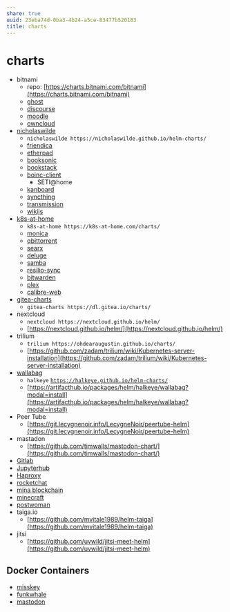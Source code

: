 ```yaml
---
share: true
uuid: 23eba74d-0ba3-4b24-a5ce-83477b520183
title: charts
---
```

# charts
*   bitnami
    *   repo: [https://charts.bitnami.com/bitnami](https://charts.bitnami.com/bitnami)
    *   [ghost](https://artifacthub.io/packages/helm/bitnami/ghost)
    *   [discourse](https://artifacthub.io/packages/helm/bitnami/discourse)
    *   [moodle](https://artifacthub.io/packages/helm/bitnami/moodle)
    *   [owncloud](https://artifacthub.io/packages/helm/bitnami/owncloud)
*   [nicholaswilde](https://artifacthub.io/packages/search?page=1&verified_publisher=true&user=nicholaswilde)
    *   `nicholaswilde https://nicholaswilde.github.io/helm-charts/`
    *   [friendica](https://artifacthub.io/packages/helm/nicholaswilde/friendica)
    *   [etherpad](https://artifacthub.io/packages/helm/nicholaswilde/etherpad)
    *   [booksonic](https://artifacthub.io/packages/helm/nicholaswilde/booksonic)
    *   [bookstack](https://artifacthub.io/packages/helm/nicholaswilde/bookstack)
    *   [boinc-client](https://artifacthub.io/packages/helm/nicholaswilde/boinc-client)
        *   SETI@home
    *   [kanboard](https://artifacthub.io/packages/helm/nicholaswilde/kanboard)
    *   [syncthing](https://artifacthub.io/packages/helm/nicholaswilde/syncthing)
    *   [transmission](https://artifacthub.io/packages/helm/nicholaswilde/transmission)
    *   [wikijs](https://artifacthub.io/packages/helm/nicholaswilde/wikijs)
*   [k8s-at-home](https://artifacthub.io/packages/search?page=1&org=k8s-at-home)
    *   `k8s-at-home https://k8s-at-home.com/charts/`
    *   [monica](https://artifacthub.io/packages/helm/k8s-at-home/monica)
    *   [qbittorrent](https://artifacthub.io/packages/helm/k8s-at-home/qbittorrent)
    *   [searx](https://artifacthub.io/packages/helm/k8s-at-home/searx)
    *   [deluge](https://artifacthub.io/packages/helm/k8s-at-home/deluge)
    *   [samba](https://artifacthub.io/packages/helm/k8s-at-home/samba)
    *   [resilio-sync](https://artifacthub.io/packages/helm/k8s-at-home/resilio-sync)
    *   [bitwarden](https://artifacthub.io/packages/helm/k8s-at-home/bitwardenrs)
    *   [plex](https://artifacthub.io/packages/helm/k8s-at-home/plex)
    *   [calibre-web](https://artifacthub.io/packages/helm/k8s-at-home/calibre-web)
*   [gitea-charts](https://gitea.com/gitea/helm-chart) 
    *   `gitea-charts https://dl.gitea.io/charts/`
*   nextcloud
    *   `nextcloud https://nextcloud.github.io/helm/`
    *   [https://nextcloud.github.io/helm/](https://nextcloud.github.io/helm/)
*   trilium
    *   `trilium https://ohdearaugustin.github.io/charts/`
    *   [https://github.com/zadam/trilium/wiki/Kubernetes-server-installation](https://github.com/zadam/trilium/wiki/Kubernetes-server-installation)
*   [wallabag](https://artifacthub.io/packages/helm/halkeye/wallabag)
    *   `halkeye` [`https://halkeye.github.io/helm-charts/`](https://halkeye.github.io/helm-charts/)
    *   [https://artifacthub.io/packages/helm/halkeye/wallabag?modal=install](https://artifacthub.io/packages/helm/halkeye/wallabag?modal=install)
*   Peer Tube
    *   [https://git.lecygnenoir.info/LecygneNoir/peertube-helm](https://git.lecygnenoir.info/LecygneNoir/peertube-helm)
*   mastadon
    *   [https://github.com/timwalls/mastodon-chart/](https://github.com/timwalls/mastodon-chart/)
*   [Gitlab](https://artifacthub.io/packages/helm/gitlab/gitlab)
*   [Jupyterhub](https://artifacthub.io/packages/helm/jupyterhub/jupyterhub)
*   [Haproxy](https://artifacthub.io/packages/helm/haproxy-ingress/haproxy-ingress)
*   [rocketchat](https://artifacthub.io/packages/helm/verwilst/rocketchat)
*   [mina blockchain](https://artifacthub.io/packages/helm/mina/block-producer)
*   [minecraft](https://artifacthub.io/packages/helm/minecraft-server-charts/minecraft)
*   [postwoman](https://artifacthub.io/packages/helm/deliveryhero/postwoman)
*   taiga.io
    *   [https://github.com/mvitale1989/helm-taiga](https://github.com/mvitale1989/helm-taiga)
*   jitsi
    *   [https://github.com/uvwild/jitsi-meet-helm](https://github.com/uvwild/jitsi-meet-helm)

Docker Containers
-----------------

*   [misskey](https://hub.docker.com/r/misskey/misskey)
*   [funkwhale](https://hub.docker.com/search?q=funkwhale&type=image)
*   [mastodon](https://hub.docker.com/r/tootsuite/mastodon)